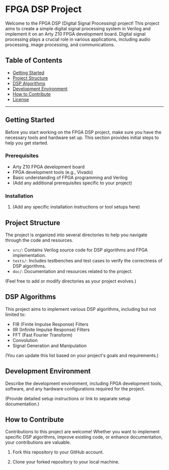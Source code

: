 # FPGA DSP Project

Welcome to the FPGA DSP (Digital Signal Processing) project! This project aims to create a simple digital signal processing system in Verilog and implement it on an Arty Z10 FPGA development board. Digital signal processing plays a crucial role in various applications, including audio processing, image processing, and communications.

## Table of Contents

- [Getting Started](#getting-started)
- [Project Structure](#project-structure)
- [DSP Algorithms](#dsp-algorithms)
- [Development Environment](#development-environment)
- [How to Contribute](#how-to-contribute)
- [License](#license)

---

## Getting Started

Before you start working on the FPGA DSP project, make sure you have the necessary tools and hardware set up. This section provides initial steps to help you get started.

### Prerequisites

- Arty Z10 FPGA development board
- FPGA development tools (e.g., Vivado)
- Basic understanding of FPGA programming and Verilog
- (Add any additional prerequisites specific to your project)

### Installation

1. (Add any specific installation instructions or tool setups here)

## Project Structure

The project is organized into several directories to help you navigate through the code and resources.

- `src/`: Contains Verilog source code for DSP algorithms and FPGA implementation.
- `tests/`: Includes testbenches and test cases to verify the correctness of DSP algorithms.
- `doc/`: Documentation and resources related to the project.

(Feel free to add or modify directories as your project evolves.)

## DSP Algorithms

This project aims to implement various DSP algorithms, including but not limited to:

- FIR (Finite Impulse Response) Filters
- IIR (Infinite Impulse Response) Filters
- FFT (Fast Fourier Transform)
- Convolution
- Signal Generation and Manipulation

(You can update this list based on your project's goals and requirements.)

## Development Environment

Describe the development environment, including FPGA development tools, software, and any hardware configurations required for the project.

(Provide detailed setup instructions or link to separate setup documentation.)

## How to Contribute

Contributions to this project are welcome! Whether you want to implement specific DSP algorithms, improve existing code, or enhance documentation, your contributions are valuable.

1. Fork this repository to your GitHub account.

2. Clone your forked repository to your local machine.

